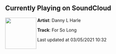 ## Currently Playing on SoundCloud

[<img align="left" width="100" src="https://i1.sndcdn.com/artworks-1wL6L8sujyhv-0-t500x500.jpg">](https://soundcloud.com/dannylharle/for-so-long?in=maddecent/sets/danny-l-harle-harlecore)

**Artist**: Danny L Harle 

**Track**: For So Long

Last updated at 03/05/2021 10:32
